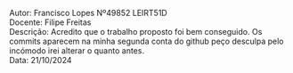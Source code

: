 
Autor: Francisco Lopes Nº49852 LEIRT51D <br />
Docente: Filipe Freitas <br />
Descrição: Acredito que o trabalho proposto foi bem conseguido. Os commits aparecem na minha segunda conta do github peço desculpa pelo incómodo irei alterar o quanto antes.<br />
Data: 21/10/2024 <br />
